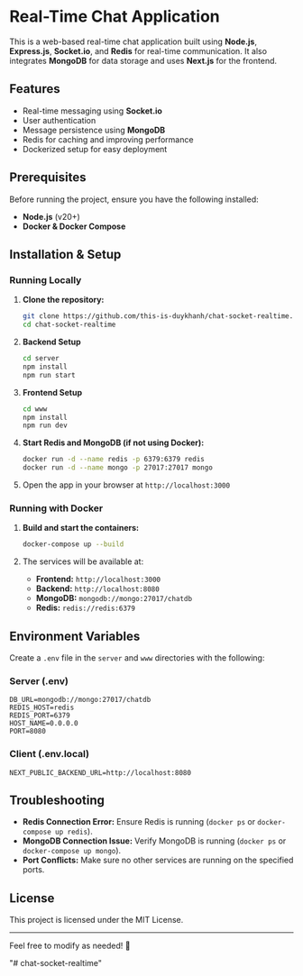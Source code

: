 # Real-Time Chat Application

This is a web-based real-time chat application built using **Node.js**, **Express.js**, **Socket.io**, and **Redis** for real-time communication. It also integrates **MongoDB** for data storage and uses **Next.js** for the frontend.

## Features
- Real-time messaging using **Socket.io**
- User authentication
- Message persistence using **MongoDB**
- Redis for caching and improving performance
- Dockerized setup for easy deployment

## Prerequisites
Before running the project, ensure you have the following installed:
- **Node.js** (v20+)
- **Docker & Docker Compose**

## Installation & Setup

### Running Locally
1. **Clone the repository:**
   ```sh
   git clone https://github.com/this-is-duykhanh/chat-socket-realtime.git
   cd chat-socket-realtime
   ```

2. **Backend Setup**
   ```sh
   cd server
   npm install
   npm run start
   ```

3. **Frontend Setup**
   ```sh
   cd www
   npm install
   npm run dev
   ```

4. **Start Redis and MongoDB (if not using Docker):**
   ```sh
   docker run -d --name redis -p 6379:6379 redis
   docker run -d --name mongo -p 27017:27017 mongo
   ```

5. Open the app in your browser at `http://localhost:3000`

### Running with Docker
1. **Build and start the containers:**
   ```sh
   docker-compose up --build
   ```

2. The services will be available at:
   - **Frontend:** `http://localhost:3000`
   - **Backend:** `http://localhost:8080`
   - **MongoDB:** `mongodb://mongo:27017/chatdb`
   - **Redis:** `redis://redis:6379`

## Environment Variables
Create a `.env` file in the `server` and `www` directories with the following:

### Server (.env)
```
DB_URL=mongodb://mongo:27017/chatdb
REDIS_HOST=redis
REDIS_PORT=6379
HOST_NAME=0.0.0.0
PORT=8080
```

### Client (.env.local)
```
NEXT_PUBLIC_BACKEND_URL=http://localhost:8080
```

## Troubleshooting
- **Redis Connection Error:** Ensure Redis is running (`docker ps` or `docker-compose up redis`).
- **MongoDB Connection Issue:** Verify MongoDB is running (`docker ps` or `docker-compose up mongo`).
- **Port Conflicts:** Make sure no other services are running on the specified ports.

## License
This project is licensed under the MIT License.

---
Feel free to modify as needed! 🚀

"# chat-socket-realtime" 
